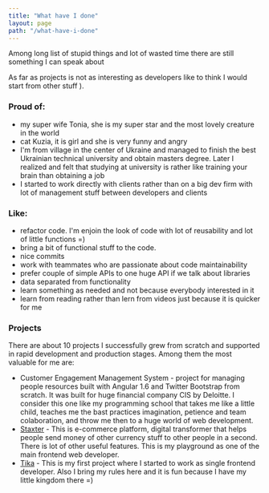 ```yaml
---
title: "What have I done"
layout: page
path: "/what-have-i-done"
---
```


Among long list of stupid things and lot of wasted time there are still
something I can speak about

As far as projects is not as interesting as developers like to think I would start from other
stuff ).

### Proud of:

* my super wife Tonia, she is my super star and the most lovely creature in the world
*  cat Kuzia, it is girl and she is very funny and angry
* I'm from village in the center of Ukraine and managed to finish the best Ukrainian technical
university and obtain masters degree. Later I realized and felt that studying at university is
rather like training your brain than obtaining a job
* I started to work directly with clients rather than on a big dev firm with lot of management stuff
between developers and clients

### Like:

* refactor code. I'm enjoin the look of code with lot of reusability and lot of little
functions =) 
* bring a bit of functional stuff to the code.
* nice commits
* work with teammates who are passionate about code maintainability
* prefer couple of simple APIs to one huge API if we talk about libraries
* data separated from functionality
* learn something as needed and not because everybody interested in it
* learn from reading rather than lern from videos just because it is quicker for me

### Projects

There are about 10 projects I successfully grew from scratch and supported in rapid development and 
production stages. Among them the most valuable for me are:

* Customer Engagement Management System - project for managing people resources built with
Angular 1.6 and Twitter Bootstrap from scratch. It was built for huge financial company CIS by Deloitte.
I consider this one like my programming school that takes me like a little child, teaches me the bast practices imagination, petience and team colaboration, and throw me then to a huge world of web development.
* [Staxter](https://staxter.com) - This is e-commerce platform, digital transformer that helps
people send money of other currency stuff to other people in a second. There is lot of other 
useful features. This is my playground as one of the main frontend web developer.
* [Tika](https://tika.ai) - This is my first project where I started to work as single frontend
developer. Also I bring my rules here and it is fun because I have my little kingdom there =)
